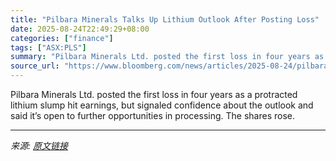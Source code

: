 ```yaml
---
title: "Pilbara Minerals Talks Up Lithium Outlook After Posting Loss"
date: 2025-08-24T22:49:29+08:00
categories: ["finance"]
tags: ["ASX:PLS"]
summary: "Pilbara Minerals Ltd. posted the first loss in four years as a protracted lithium slump hit earnings, but signaled confidence about the outlook and said it’s open to further opportunities in processin"
source_url: "https://www.bloomberg.com/news/articles/2025-08-24/pilbara-minerals-posts-first-fy-loss-in-four-years"
---
```


Pilbara Minerals Ltd. posted the first loss in four years as a protracted lithium slump hit earnings, but signaled confidence about the outlook and said it’s open to further opportunities in processing. The shares rose.

---

*来源: [原文链接](https://www.bloomberg.com/news/articles/2025-08-24/pilbara-minerals-posts-first-fy-loss-in-four-years)*
